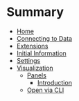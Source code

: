 # Summary

- [Home](./home.md)
- [Connecting to Data](connecting-to-data.md)
- [Extensions](./extensions.md)
- [Initial Information](./initial-information.md)
- [Settings](./settings.md)
- [Visualization]()
  - [Panels]()
    - [Introduction](./visualization-panels-introduction.md)
  - [Open via CLI](./visualization-open-via-cli.md)
